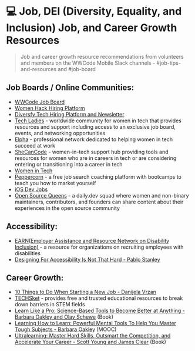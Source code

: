 # 💻 Job, DEI (Diversity, Equality, and Inclusion) Job, and Career Growth Resources

> Job and career growth resource recommendations from volunteers and members on the WWCode Mobile Slack channels - #job-tips-and-resources and #job-board

## Job Boards / Online Communities:
- [WWCode Job Board](https://www.womenwhocode.com/jobs)
- [Women Hack Hiring Platform](https://womenhack.com/)
- [Diversfy Tech Hiring Platform and Newsletter](https://www.diversifytech.com)
- [Tech Ladies](https://www.hiretechladies.com) - worldwide community for women in tech that provides resources and support including access to an exclusive job board, events, and networking opportunities
- [Elpha](https://elpha.com) - professional network dedicated to helping women in tech succeed at work
- [SheCanCode](https://www.shecancode.io/) - women-in-tech support hub providing tools and resources for women who are in careers in tech or are considering entering or transitioning into a career in tech
- [Women in Tech](https://www.womentech.net/jobs)
- [Peppercorn](https://www.peppercorn.ai/pdpd) - a free job search coaching platform with bootcamps to teach you how to market yourself
- [iOS Dev Jobs](https://iosdevjobs.com)
- [Open Source Queens](https://app.daily.dev/squads/opensourcequeens/ay9Tv4cYCMwzSIGvILfxHhqIuetuDIeO1jJ9o80h6hg) - a daily.dev squad where women and non-binary maintainers, contributors, and founders can share content about their experiences in the open source community

## Accessibility:
- [EARN(Employer Assistance and Resource Network on Disability Inclusion)](https://askearn.org/) - a resource for organizations on recruiting employees with disabilities
- [Designing For Accessibility Is Not That Hard - Pablo Stanley](https://uxdesign.cc/designing-for-accessibility-is-not-that-hard-c04cc4779d94)

## Career Growth:
- [10 Things to Do When Starting a New Job - Danijela Vrzan](https://www.danijelavrzan.com/posts/2023/04/start-new-job/)
- [TECHSket](https://techsket.com/) - provides free and trusted educational resources to break down barriers in STEM fields
- [Learn Like a Pro: Science-Based Tools to Become Better at Anything - Barbara Oakley and Olav Schewe](https://www.amazon.ca/Learn-Like-Pro-Science-Based-Anything/dp/1250799376) (Book)
- [Learning How to Learn: Powerful Mental Tools To Help You Master Tough Subjects - Barbara Oakley](https://www.coursera.org/learn/learning-how-to-learn) (MOOC)
- [Ultralearning: Master Hard Skills, Outsmart the Competition, and Accelerate Your Career - Scott Young and James Clear](https://www.barnesandnoble.com/w/ultralearning-scott-young/1130636797) (Book)
